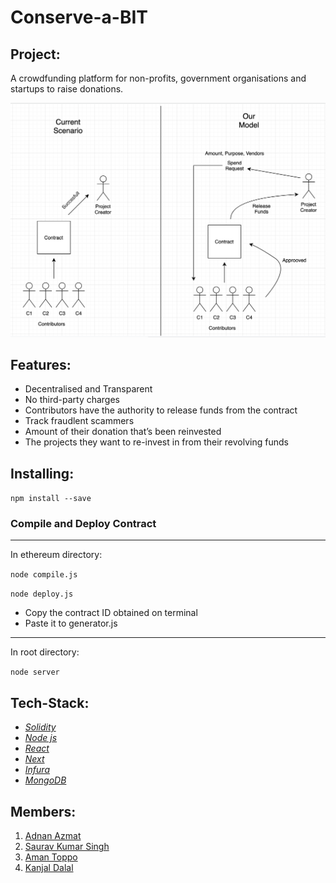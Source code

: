 # Conserve-a-BIT


## Project:

A crowdfunding platform for non-profits, government organisations and startups to raise donations.

![picture](img/INFO.png)

## Features:

* Decentralised and Transparent
* No third-party charges
* Contributors have the authority to release funds from the contract
* Track fraudlent scammers
* Amount of their donation that’s been reinvested
* The projects they want to re-invest in from their revolving funds

## Installing:


`npm install --save`
### Compile and Deploy Contract

-----------
In ethereum directory: 

`node compile.js`

`node deploy.js`

* Copy the contract ID obtained on terminal
* Paste it to generator.js

-----------
In root directory:

`node server`





## Tech-Stack:

 * [*Solidity*](https://github.com/ethereum/solidity) 
 * [*Node js*](https://nodejs.org)
 * [*React*](https://reactjs.org/)
 * [*Next*](https://nextjs.org)
 * [*Infura*](https://infura.io/)
 * [*MongoDB*](https://www.mongodb.com/)
 
 

## Members:
1. [Adnan Azmat](https://github.com/adnan-azmat)
2. [Saurav Kumar Singh](https://github.com/saurav3199)
3. [Aman Toppo](https://github.com/amntoppo)
4. [Kanjal Dalal](https://github.com/LoneWolfKJ)
